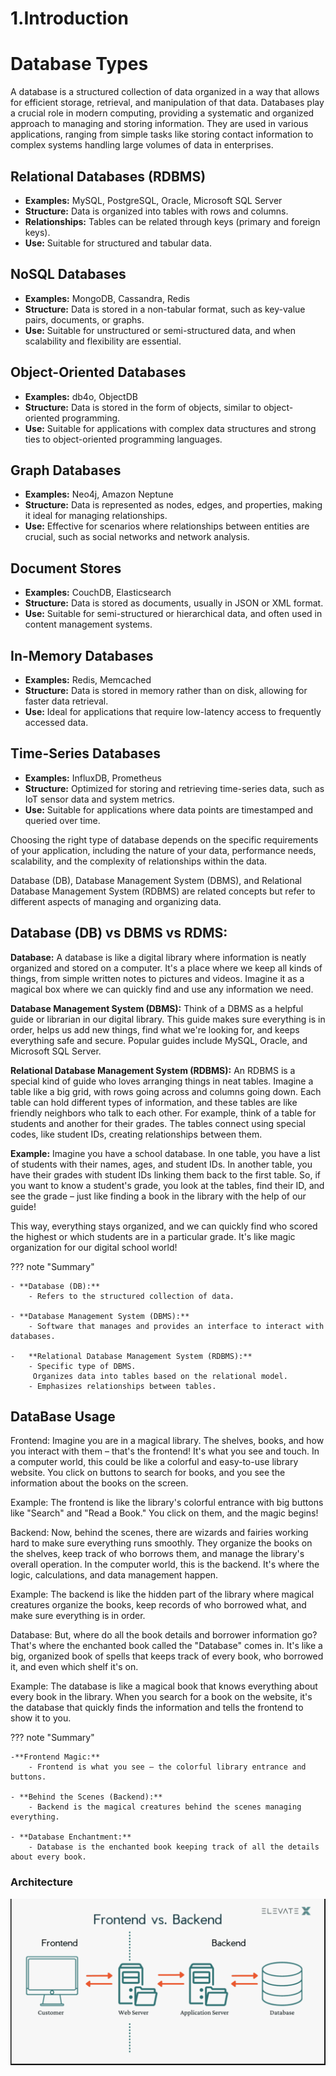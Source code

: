 # 1.Introduction

# Database Types

A database is a structured collection of data organized in a way that allows for efficient storage, retrieval, and manipulation of that data. Databases play a crucial role in modern computing, providing a systematic and organized approach to managing and storing information. They are used in various applications, ranging from simple tasks like storing contact information to complex systems handling large volumes of data in enterprises.

## Relational Databases (RDBMS)

- **Examples:** MySQL, PostgreSQL, Oracle, Microsoft SQL Server
- **Structure:** Data is organized into tables with rows and columns.
- **Relationships:** Tables can be related through keys (primary and foreign keys).
- **Use:** Suitable for structured and tabular data.

## NoSQL Databases

- **Examples:** MongoDB, Cassandra, Redis
- **Structure:** Data is stored in a non-tabular format, such as key-value pairs, documents, or graphs.
- **Use:** Suitable for unstructured or semi-structured data, and when scalability and flexibility are essential.

## Object-Oriented Databases

- **Examples:** db4o, ObjectDB
- **Structure:** Data is stored in the form of objects, similar to object-oriented programming.
- **Use:** Suitable for applications with complex data structures and strong ties to object-oriented programming languages.

## Graph Databases

- **Examples:** Neo4j, Amazon Neptune
- **Structure:** Data is represented as nodes, edges, and properties, making it ideal for managing relationships.
- **Use:** Effective for scenarios where relationships between entities are crucial, such as social networks and network analysis.

## Document Stores

- **Examples:** CouchDB, Elasticsearch
- **Structure:** Data is stored as documents, usually in JSON or XML format.
- **Use:** Suitable for semi-structured or hierarchical data, and often used in content management systems.

## In-Memory Databases

- **Examples:** Redis, Memcached
- **Structure:** Data is stored in memory rather than on disk, allowing for faster data retrieval.
- **Use:** Ideal for applications that require low-latency access to frequently accessed data.

## Time-Series Databases

- **Examples:** InfluxDB, Prometheus
- **Structure:** Optimized for storing and retrieving time-series data, such as IoT sensor data and system metrics.
- **Use:** Suitable for applications where data points are timestamped and queried over time.

Choosing the right type of database depends on the specific requirements of your application, including the nature of your data, performance needs, scalability, and the complexity of relationships within the data.

Database (DB), Database Management System (DBMS), and Relational Database Management System (RDBMS) are related concepts but refer to different aspects of managing and organizing data.

## Database (DB) vs DBMS vs RDMS:

**Database:**
A database is like a digital library where information is neatly organized and stored on a computer. It's a place where we keep all kinds of things, from simple written notes to pictures and videos. Imagine it as a magical box where we can quickly find and use any information we need.

**Database Management System (DBMS):**
Think of a DBMS as a helpful guide or librarian in our digital library. This guide makes sure everything is in order, helps us add new things, find what we're looking for, and keeps everything safe and secure. Popular guides include MySQL, Oracle, and Microsoft SQL Server.

**Relational Database Management System (RDBMS):**
An RDBMS is a special kind of guide who loves arranging things in neat tables. Imagine a table like a big grid, with rows going across and columns going down. Each table can hold different types of information, and these tables are like friendly neighbors who talk to each other. For example, think of a table for students and another for their grades. The tables connect using special codes, like student IDs, creating relationships between them.

**Example:**
Imagine you have a school database. In one table, you have a list of students with their names, ages, and student IDs. In another table, you have their grades with student IDs linking them back to the first table. So, if you want to know a student's grade, you look at the tables, find their ID, and see the grade – just like finding a book in the library with the help of our guide!

This way, everything stays organized, and we can quickly find who scored the highest or which students are in a particular grade. It's like magic organization for our digital school world!

??? note "Summary"

    - **Database (DB):**
        - Refers to the structured collection of data.

    - **Database Management System (DBMS):**
        - Software that manages and provides an interface to interact with databases.

    -   **Relational Database Management System (RDBMS):**
        - Specific type of DBMS.
         Organizes data into tables based on the relational model.
        - Emphasizes relationships between tables.


## DataBase Usage

Frontend:
Imagine you are in a magical library. The shelves, books, and how you interact with them – that's the frontend! It's what you see and touch. In a computer world, this could be like a colorful and easy-to-use library website. You click on buttons to search for books, and you see the information about the books on the screen.

Example:
The frontend is like the library's colorful entrance with big buttons like "Search" and "Read a Book." You click on them, and the magic begins!

Backend:
Now, behind the scenes, there are wizards and fairies working hard to make sure everything runs smoothly. They organize the books on the shelves, keep track of who borrows them, and manage the library's overall operation. In the computer world, this is the backend. It's where the logic, calculations, and data management happen.

Example:
The backend is like the hidden part of the library where magical creatures organize the books, keep records of who borrowed what, and make sure everything is in order.

Database:
But, where do all the book details and borrower information go? That's where the enchanted book called the "Database" comes in. It's like a big, organized book of spells that keeps track of every book, who borrowed it, and even which shelf it's on.

Example:
The database is like a magical book that knows everything about every book in the library. When you search for a book on the website, it's the database that quickly finds the information and tells the frontend to show it to you.

??? note "Summary"

    -**Frontend Magic:**
        - Frontend is what you see – the colorful library entrance and buttons.

    - **Behind the Scenes (Backend):**
        - Backend is the magical creatures behind the scenes managing everything.

    - **Database Enchantment:**
        - Database is the enchanted book keeping track of all the details about every book.

### Architecture ###

![Architecture](attachments/image.png)







